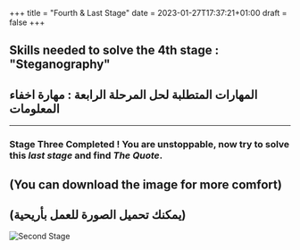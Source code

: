 +++
title = "Fourth & Last Stage"
date = 2023-01-27T17:37:21+01:00
draft = false
+++
## Skills needed to solve the 4th stage : **"Steganography"**
## المهارات المتطلبة لحل المرحلة الرابعة : مهارة اخفاء المعلومات
_____________________________
### **Stage Three Completed** ! You are unstoppable, now try to solve this _last stage_ and find _The Quote_.
>
## (You can download the image for more comfort)
## (يمكنك تحميل الصورة للعمل بأريحية)
>

![Second Stage](/img/4.png)
